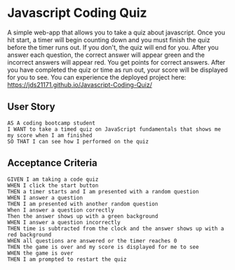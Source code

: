 # Javascript Coding Quiz

A simple web-app that allows you to take a quiz about javascript. Once you hit start, a timer will begin counting down and you must finish the quiz before the timer runs out. If you don't, the quiz will end for you. After you answer each question, the correct answer will appear green and the incorrect answers will appear red. You get points for correct answers. After you have completed the quiz or time as run out, your score will be displayed for you to see. You can experience the deployed project here: https://jds21171.github.io/Javascript-Coding-Quiz/

## User Story

```
AS A coding bootcamp student
I WANT to take a timed quiz on JavaScript fundamentals that shows me my score when I am finished
SO THAT I can see how I performed on the quiz
```

## Acceptance Criteria

```
GIVEN I am taking a code quiz
WHEN I click the start button
THEN a timer starts and I am presented with a random question
WHEN I answer a question
THEN I am presented with another random question
When I answer a question correctly
Then the answer shows up with a green background
WHEN I answer a question incorrectly
THEN time is subtracted from the clock and the answer shows up with a red background
WHEN all questions are answered or the timer reaches 0
THEN the game is over and my score is displayed for me to see
WHEN the game is over
THEN I am prompted to restart the quiz